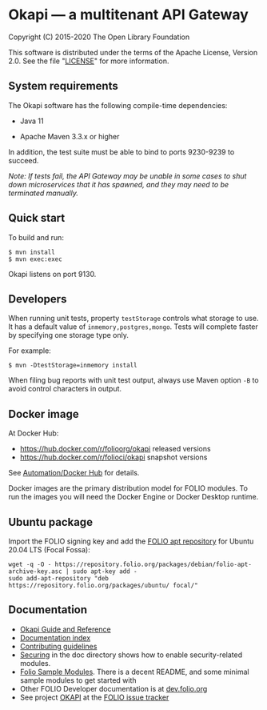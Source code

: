 # Okapi — a multitenant API Gateway

Copyright (C) 2015-2020 The Open Library Foundation

This software is distributed under the terms of the Apache License,
Version 2.0. See the file "[LICENSE](LICENSE)" for more information.

## System requirements

The Okapi software has the following compile-time dependencies:

* Java 11

* Apache Maven 3.3.x or higher

In addition, the test suite must be able to bind to ports 9230-9239 to
succeed.

*Note: If tests fail, the API Gateway may be unable in some cases to
shut down microservices that it has spawned, and they may need to be
terminated manually.*

## Quick start

To build and run:

    $ mvn install
    $ mvn exec:exec

Okapi listens on port 9130.

## Developers

When running unit tests, property `testStorage` controls what storage
to use. It has a default value of `inmemory,postgres,mongo`.
Tests will complete faster by specifying one storage type only.

For example:

    $ mvn -DtestStorage=inmemory install

When filing bug reports with unit test output, always use Maven
option `-B` to avoid control characters in output.

## Docker image

At Docker Hub:

* https://hub.docker.com/r/folioorg/okapi released versions
* https://hub.docker.com/r/folioci/okapi snapshot versions

See [Automation/Docker
Hub](https://dev.folio.org/guides/automation/#docker-hub) for details.

Docker images are the primary distribution model for FOLIO modules.
To run the images you will need the Docker Engine or Docker Desktop
runtime.

## Ubuntu package

Import the FOLIO signing key and add the [FOLIO apt
repository](https://repository.folio.org/packages/ubuntu/) for
Ubuntu 20.04 LTS (Focal Fossa):

    wget -q -O - https://repository.folio.org/packages/debian/folio-apt-archive-key.asc | sudo apt-key add -
    sudo add-apt-repository "deb https://repository.folio.org/packages/ubuntu/ focal/"

## Documentation

* [Okapi Guide and Reference](doc/guide.md)
* [Documentation index](doc/index.md)
* [Contributing guidelines](CONTRIBUTING.md)
* [Securing](doc/securing.md) in the doc directory shows how to enable
  security-related modules.
* [Folio Sample
Modules](https://github.com/folio-org/folio-sample-modules). There is
a decent README, and some minimal sample modules to get started with
* Other FOLIO Developer documentation is at
  [dev.folio.org](https://dev.folio.org/)
* See project [OKAPI](https://issues.folio.org/browse/OKAPI) at the
[FOLIO issue tracker](https://dev.folio.org/guidelines/issue-tracker)
